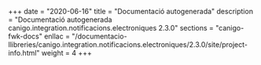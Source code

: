 +++
date        = "2020-06-16"
title       = "Documentació autogenerada"
description = "Documentació autogenerada canigo.integration.notificacions.electroniques 2.3.0"
sections    = "canigo-fwk-docs"
enllac		= "/documentacio-llibreries/canigo.integration.notificacions.electroniques/2.3.0/site/project-info.html"
weight      = 4
+++
